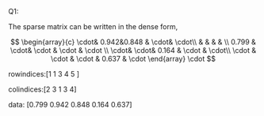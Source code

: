 Q1:

The sparse matrix can be written in the dense form,

$$
\begin{array}{c}
 \cdot&  0.942&0.848 &  \cdot&  \cdot\\
 & & & & \\
 0.799 &  \cdot& \cdot & \cdot & \cdot \\
  \cdot&  \cdot& 0.164 & \cdot &  \cdot\\
 \cdot & \cdot & \cdot & 0.637 & \cdot
\end{array} \cdot
$$

rowindices:[1 1 3 4 5 ]

colindices:[2 3 1 3 4]

data: [0.799 0.942 0.848 0.164 0.637]


